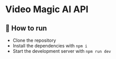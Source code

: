 # Video Magic AI API

## 🚀 How to run

- Clone the repository
- Install the dependencies with `npm i`
- Start the development server with `npm run dev`
